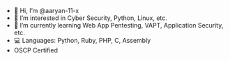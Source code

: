 - 👋 Hi, I’m @aaryan-11-x
- 👀 I’m interested in Cyber Security, Python, Linux, etc.
- 🌱 I’m currently learning Web App Pentesting, VAPT, Application Security, etc.
- 💻 Languages: Python, Ruby, PHP, C, Assembly
- OSCP Certified

<!---
aaryan-11-x/aaryan-11-x is a ✨ special ✨ repository because its `README.md` (this file) appears on your GitHub profile.
You can click the Preview link to take a look at your changes.
--->
